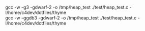 gcc -w -g3 -gdwarf-2 -o /tmp/heap_test ./test/heap_test.c -I/home/c4dev/dotfiles/thyme  
gcc -w -ggdb3 -gdwarf-2 -o /tmp/heap_test ./test/heap_test.c -I/home/c4dev/dotfiles/thyme
